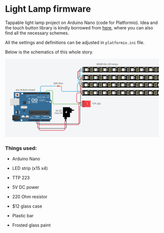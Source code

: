# Light Lamp firmware

Tappable light lamp project on Arduino Nano (code for Platformio). Idea and the touch button library is kindly borrowed from [here][1], where you can also find all the necessary schemes.

All the settings and definitions can be adjusted in `platformio.ini` file.

Below is the schematics of this whole story.

![scheme](https://github.com/haykh/-Arduino-Light-Lamp/blob/master/scheme.png)

### Things used:
- Arduino Nano
- LED strip (x15 x4)
- TTP 223
- 5V DC power
- 220 Ohm resistor

- $12 glass case
- Plastic bar
- Frosted glass paint


[1]: https://github.com/AlexGyver/GyverLight
